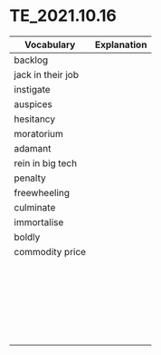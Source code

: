# TE_2021.10.16

| Vocabulary        | Explanation |
| ----------------- | ----------- |
| backlog           |             |
| jack in their job |             |
| instigate         |             |
| auspices          |             |
| hesitancy         |             |
| moratorium        |             |
| adamant           |             |
| rein in big tech  |             |
| penalty           |             |
| freewheeling      |             |
| culminate         |             |
| immortalise       |             |
| boldly            |             |
| commodity price   |             |
|                   |             |
|                   |             |
|                   |             |
|                   |             |
|                   |             |
|                   |             |
|                   |             |
|                   |             |
|                   |             |
|                   |             |
|                   |             |
|                   |             |
|                   |             |
|                   |             |
|                   |             |
|                   |             |
|                   |             |
|                   |             |
|                   |             |
|                   |             |
|                   |             |
|                   |             |
|                   |             |
|                   |             |
|                   |             |









